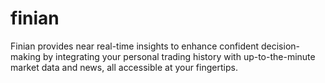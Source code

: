 # finian
Finian provides near real-time insights to enhance confident decision-making by integrating your personal trading history with up-to-the-minute market data and news, all accessible at your fingertips.
